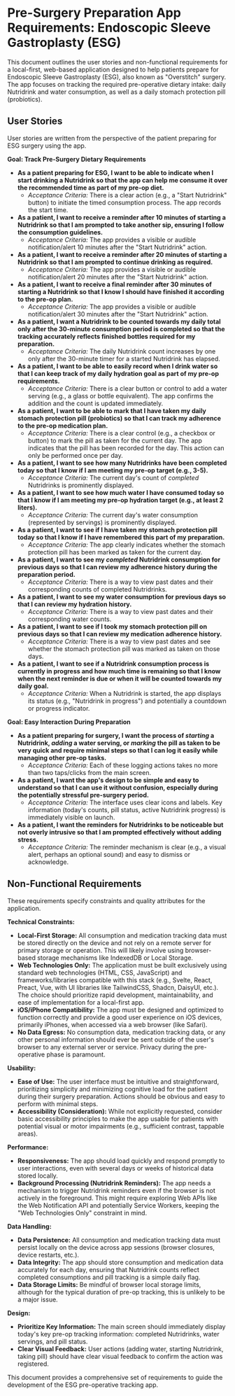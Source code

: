 # Pre-Surgery Preparation App Requirements: Endoscopic Sleeve Gastroplasty (ESG)

This document outlines the user stories and non-functional requirements for a local-first, web-based application designed to help patients prepare for Endoscopic Sleeve Gastroplasty (ESG), also known as "Overstitch" surgery. The app focuses on tracking the required pre-operative dietary intake: daily Nutridrink and water consumption, as well as a daily stomach protection pill (probiotics).

## User Stories

User stories are written from the perspective of the patient preparing for ESG surgery using the app.

**Goal: Track Pre-Surgery Dietary Requirements**

*   **As a patient preparing for ESG, I want to be able to indicate when I start drinking a Nutridrink so that the app can help me consume it over the recommended time as part of my pre-op diet.**
    *   *Acceptance Criteria:* There is a clear action (e.g., a "Start Nutridrink" button) to initiate the timed consumption process. The app records the start time.
*   **As a patient, I want to receive a reminder after 10 minutes of starting a Nutridrink so that I am prompted to take another sip, ensuring I follow the consumption guidelines.**
    *   *Acceptance Criteria:* The app provides a visible or audible notification/alert 10 minutes after the "Start Nutridrink" action.
*   **As a patient, I want to receive a reminder after 20 minutes of starting a Nutridrink so that I am prompted to continue drinking as required.**
    *   *Acceptance Criteria:* The app provides a visible or audible notification/alert 20 minutes after the "Start Nutridrink" action.
*   **As a patient, I want to receive a final reminder after 30 minutes of starting a Nutridrink so that I know I should have finished it according to the pre-op plan.**
    *   *Acceptance Criteria:* The app provides a visible or audible notification/alert 30 minutes after the "Start Nutridrink" action.
*   **As a patient, I want a Nutridrink to be counted towards my daily total only after the 30-minute consumption period is completed so that the tracking accurately reflects finished bottles required for my preparation.**
    *   *Acceptance Criteria:* The daily Nutridrink count increases by one only after the 30-minute timer for a started Nutridrink has elapsed.
*   **As a patient, I want to be able to easily record when I drink water so that I can keep track of my daily hydration goal as part of my pre-op requirements.**
    *   *Acceptance Criteria:* There is a clear button or control to add a water serving (e.g., a glass or bottle equivalent). The app confirms the addition and the count is updated immediately.
*   **As a patient, I want to be able to mark that I have taken my daily stomach protection pill (probiotics) so that I can track my adherence to the pre-op medication plan.**
    *   *Acceptance Criteria:* There is a clear control (e.g., a checkbox or button) to mark the pill as taken for the current day. The app indicates that the pill has been recorded for the day. This action can only be performed once per day.
*   **As a patient, I want to see how many Nutridrinks have been completed today so that I know if I am meeting my pre-op target (e.g., 3-5).**
    *   *Acceptance Criteria:* The current day's count of *completed* Nutridrinks is prominently displayed.
*   **As a patient, I want to see how much water I have consumed today so that I know if I am meeting my pre-op hydration target (e.g., at least 2 liters).**
    *   *Acceptance Criteria:* The current day's water consumption (represented by servings) is prominently displayed.
*   **As a patient, I want to see if I have taken my stomach protection pill today so that I know if I have remembered this part of my preparation.**
    *   *Acceptance Criteria:* The app clearly indicates whether the stomach protection pill has been marked as taken for the current day.
*   **As a patient, I want to see my *completed* Nutridrink consumption for previous days so that I can review my adherence history during the preparation period.**
    *   *Acceptance Criteria:* There is a way to view past dates and their corresponding counts of completed Nutridrinks.
*   **As a patient, I want to see my water consumption for previous days so that I can review my hydration history.**
    *   *Acceptance Criteria:* There is a way to view past dates and their corresponding water counts.
*   **As a patient, I want to see if I took my stomach protection pill on previous days so that I can review my medication adherence history.**
    *   *Acceptance Criteria:* There is a way to view past dates and see whether the stomach protection pill was marked as taken on those days.
*   **As a patient, I want to see if a Nutridrink consumption process is currently in progress and how much time is remaining so that I know when the next reminder is due or when it will be counted towards my daily goal.**
    *   *Acceptance Criteria:* When a Nutridrink is started, the app displays its status (e.g., "Nutridrink in progress") and potentially a countdown or progress indicator.

**Goal: Easy Interaction During Preparation**

*   **As a patient preparing for surgery, I want the process of *starting* a Nutridrink, *adding* a water serving, or *marking* the pill as taken to be very quick and require minimal steps so that I can log it easily while managing other pre-op tasks.**
    *   *Acceptance Criteria:* Each of these logging actions takes no more than two taps/clicks from the main screen.
*   **As a patient, I want the app's design to be simple and easy to understand so that I can use it without confusion, especially during the potentially stressful pre-surgery period.**
    *   *Acceptance Criteria:* The interface uses clear icons and labels. Key information (today's counts, pill status, active Nutridrink progress) is immediately visible on launch.
*   **As a patient, I want the reminders for Nutridrinks to be noticeable but not overly intrusive so that I am prompted effectively without adding stress.**
    *   *Acceptance Criteria:* The reminder mechanism is clear (e.g., a visual alert, perhaps an optional sound) and easy to dismiss or acknowledge.

## Non-Functional Requirements

These requirements specify constraints and quality attributes for the application.

**Technical Constraints:**

*   **Local-First Storage:** All consumption and medication tracking data must be stored directly on the device and not rely on a remote server for primary storage or operation. This will likely involve using browser-based storage mechanisms like IndexedDB or Local Storage.
*   **Web Technologies Only:** The application must be built exclusively using standard web technologies (HTML, CSS, JavaScript) and frameworks/libraries compatible with this stack (e.g., Svelte, React, Preact, Vue, with UI libraries like TailwindCSS, Shadcn, DaisyUI, etc.). The choice should prioritize rapid development, maintainability, and ease of implementation for a local-first app.
*   **iOS/iPhone Compatibility:** The app must be designed and optimized to function correctly and provide a good user experience on iOS devices, primarily iPhones, when accessed via a web browser (like Safari).
*   **No Data Egress:** No consumption data, medication tracking data, or any other personal information should ever be sent outside of the user's browser to any external server or service. Privacy during the pre-operative phase is paramount.

**Usability:**

*   **Ease of Use:** The user interface must be intuitive and straightforward, prioritizing simplicity and minimizing cognitive load for the patient during their surgery preparation. Actions should be obvious and easy to perform with minimal steps.
*   **Accessibility (Consideration):** While not explicitly requested, consider basic accessibility principles to make the app usable for patients with potential visual or motor impairments (e.g., sufficient contrast, tappable areas).

**Performance:**

*   **Responsiveness:** The app should load quickly and respond promptly to user interactions, even with several days or weeks of historical data stored locally.
*   **Background Processing (Nutridrink Reminders):** The app needs a mechanism to trigger Nutridrink reminders even if the browser is not actively in the foreground. This might require exploring Web APIs like the Web Notification API and potentially Service Workers, keeping the "Web Technologies Only" constraint in mind.

**Data Handling:**

*   **Data Persistence:** All consumption and medication tracking data must persist locally on the device across app sessions (browser closures, device restarts, etc.).
*   **Data Integrity:** The app should store consumption and medication data accurately for each day, ensuring that Nutridrink counts reflect completed consumptions and pill tracking is a simple daily flag.
*   **Data Storage Limits:** Be mindful of browser local storage limits, although for the typical duration of pre-op tracking, this is unlikely to be a major issue.

**Design:**

*   **Prioritize Key Information:** The main screen should immediately display today's key pre-op tracking information: completed Nutridrinks, water servings, and pill status.
*   **Clear Visual Feedback:** User actions (adding water, starting Nutridrink, taking pill) should have clear visual feedback to confirm the action was registered.

This document provides a comprehensive set of requirements to guide the development of the ESG pre-operative tracking app.